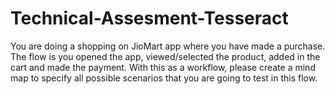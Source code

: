 # Technical-Assesment-Tesseract
You are doing a shopping on JioMart app where you have made a purchase. The flow is you opened the app, viewed/selected the product, added in the cart and made the payment. With this as a workflow, please create a mind map to specify all possible scenarios that you are going to test in this flow.
